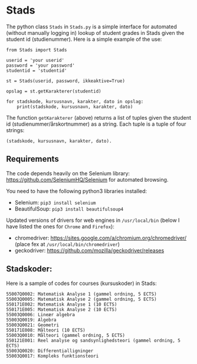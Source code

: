 # Stads
The python class `Stads` in `Stads.py` is a simple interface for automated (without manually logging in) lookup of student grades in Stads given the student id (studienummer). Here is a simple example of the use:
```
from Stads import Stads

userid = 'your userid'
password = 'your password'
studentid = 'studentid'

st = Stads(userid, password, ikkeaktive=True)

opslag = st.getKarakterer(studentid)

for stadskode, kursusnavn, karakter, dato in opslag:
    print(stadskode, kursusnavn, karakter, dato)
```

The function `getKarakterer` (above) returns a list of tuples given the student id (studienummer/årskortnummer) as a string. Each tuple is a tuple of four strings:
```
(stadskode, kursusnavn, karakter, dato).
```

## Requirements

The code depends heavily on the Selenium library: https://github.com/SeleniumHQ/Selenium for automated browsing.

You need to have the following python3 libraries installed:

- Selenium: `pip3 install selenium`
- BeautifulSoup: `pip3 install beautifulsoup4`

Updated versions of drivers for web engines in `/usr/local/bin` (below I have listed the ones for `Chrome` and `Firefox`):

- chromedriver: https://sites.google.com/a/chromium.org/chromedriver/ (place fex at `/usr/local/bin/chromedriver`)
- geckodriver: https://github.com/mozilla/geckodriver/releases

## Stadskoder:

Here is a sample of codes for courses (kursuskoder) in Stads:

```
55007Q0002: Matematisk Analyse 1 (gammel ordning, 5 ECTS)
55003Q0005: Matematisk Analyse 2 (gammel ordning, 5 ECTS)
550171E002: Matematisk Analyse 1 (10 ECTS)
550171E005: Matematisk Analyse 2 (10 ECTS)
55003Q0006: Lineær algebra
55003Q0019: Algebra 
55003Q0021: Geometri
550171E008: Målteori (10 ECTS)
55003Q0010: Målteori (gammel ordning, 5 ECTS)
550121E001: Reel analyse og sandsynlighedsteori (gammel ordning, 5 ECTS)
55003Q0020: Differentialligninger
55003Q0017: Kompleks funktionsteori
```

